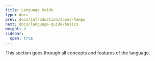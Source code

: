 ```yaml
---
title: Language Guide
type: docs
prev: docs/introduction/about-tempo
next: docs/language-guide/basics
weight: 3
sidebar:
  open: true
---
```


This section goes through all concepts and features of the language.
